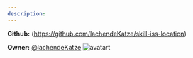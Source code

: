 ```yaml
---
description: 
---
```



**Github:** (https://github.com/lachendeKatze/skill-iss-location)

**Owner:** [@lachendeKatze](https://github.com/lachendeKatze) ![avatart](https://avatars0.githubusercontent.com/u/21974795?v=4)

